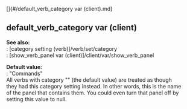 []{#/default_verb_category var (client).md}    
## default_verb_category var (client)    
**See also:**    
:   [category setting (verb)]/verb/set/category    
:   [show_verb_panel var (client)]/client/var/show_verb_panel    
<!-- -->    
**Default value:**    
:   \"Commands\"    
All verbs with category \"\" (the default value) are treated as though    
they had this category setting instead. In other words, this is the name    
of the panel that contains them. You could even turn that panel off by    
setting this value to null.  
